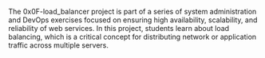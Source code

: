The 0x0F-load_balancer project is part of a series of system administration and DevOps exercises focused on ensuring high availability, scalability, and reliability of web services. In this project, students learn about load balancing, which is a critical concept for distributing network or application traffic across multiple servers.
